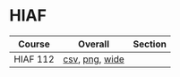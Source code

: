 # HIAF

| Course | Overall | Section |
| ------ | ------- | ------- |
| HIAF 112 | [csv](https://github.com/UCSD-Historical-Enrollment-Data/2025Spring/blob/main/overall/HIAF%20112.csv), [png](https://raw.githubusercontent.com/UCSD-Historical-Enrollment-Data/2025Spring/main/plot_overall/HIAF%20112.png), [wide](https://raw.githubusercontent.com/UCSD-Historical-Enrollment-Data/2025Spring/main/plot_overall_wide/HIAF%20112.png) |  |
